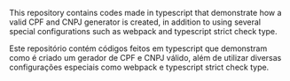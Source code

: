 This repository contains codes made in typescript that demonstrate how a valid CPF and CNPJ generator is created, in addition to using several special configurations such as webpack and typescript strict check type.

Este repositório contém códigos feitos em typescript que demonstram como é criado um gerador de CPF e CNPJ válido, além de utilizar diversas configurações especiais como webpack e typescript strict check type.
